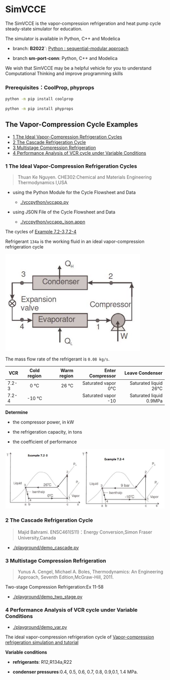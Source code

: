 # SimVCCE

The SimVCCE is the vapor-compression refrigeration and heat pump cycle steady-state simulator for education.

The simulator is available in Python, C++ and Modelica

* branch: **B2022**`:  [Python : sequential-modular approach](./vccpython)

* branch **sm-port-conn**: Python, C++ and Modelica

We wish that SimVCCE may be a helpful vehicle for you to understand Computational Thinking and improve programming skills

### Prerequisites：CoolProp, phyprops

```bash
python -m pip install coolprop
```

```bash
python -m pip install phyprops
```
## The Vapor-Compression Cycle Examples

- [1 The Ideal Vapor-Compression Refrigeration Cycles](#1-the-ideal-vapor-compression-refrigeration-cycles)
- [2 The Cascade Refrigeration Cycle](#2-the-cascade-refrigeration-cycle)
- [3 Multistage Compression Refrigeration](#3-multistage-compression-refrigeration)
- [4 Performance Analysis of VCR cycle under Variable Conditions](#4-performance-analysis-of-vcr-cycle-under-variable-conditions)

### 1 The Ideal Vapor-Compression Refrigeration Cycles

>Thuan Ke Nguyen. CHE302:Chemical and Materials Engineering Thermodynamics I,USA

* using the Python Module for the Cycle Flowsheet and Data

  * [./vccpython/vccapp.py](./vccpython/vccapp.py) 
  
* using JSON File of the Cycle Flowsheet and Data

   * [./vccpython/vccapp_json.appn](./vccpython/vccapp_json.app) 

The cycles of [Example 7.2-3,7.2-4](https://www.cpp.edu/~tknguyen/che302/Notes/chap7-2.pdf)

Refrigerant `134a` is the working fluid in an ideal vapor-compression refrigeration cycle 

![vcr-cycle](./img/vcr-cycle.jpg)

The mass flow rate of the refrigerant is `0.08 kg/s`.

|   VCR         | Cold region | Warm region | Enter Compressor  | Leave Condenser   |
| -------------- |:-------------:| -----------:|------------------------:|------------------------:|
| 7.2-3  |    0 °C    | 26   °C   |Saturated vapor  0°C   | Saturated liquid 26°C  |
| 7.2-4   |    -10 °C  |          |Saturated vapor -10    | Saturated liquid 0.9MPa  |

**Determine**

 * the compressor power, in kW
 
 * the refrigeration capacity, in tons
 
 * the coefficient of performance

![vcr-7234-ts](./img/vcr-7234-ts.jpg)

### 2 The Cascade Refrigeration Cycle

>Majid Bahrami. ENSC461(S11)：Energy Conversion,Simon Fraser University,Canada

* [./playground/demo_cascade.py](./playground/demo_cascade.py)

### 3 Multistage Compression Refrigeration 

>Yunus A. Cengel, Michael A. Boles, Thermodynamics: An Engineering Approach, Seventh Edition,McGraw-Hill, 2011.

Two-stage Compression Refrigeration:Ex 11-58

* [./playground/demo_two_stage.py](./playground/demo_two_stage.py)


### 4 Performance Analysis of VCR cycle under Variable Conditions


* [./playground/demo_var.py](./playground/demo_var.py)

The ideal vapor-compression refrigeration cycle of [Vapor-compression refrigeration simulation and tutorial](https://peer.asee.org/vapor-compression-refrigeration-simulation-and-tutorial.pdf)

**Variable conditions**

* **refrigerants**: R12,R134a,R22

* **condenser pressures**:0.4, 0.5, 0.6, 0.7, 0.8, 0.9,0.1, 1.4 MPa.


